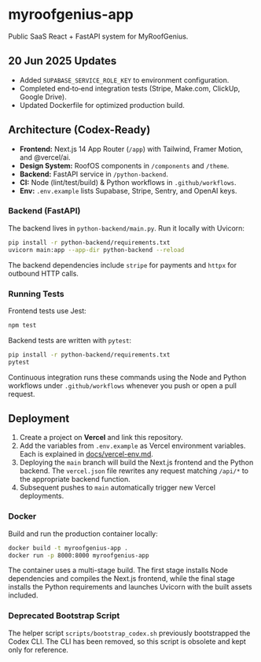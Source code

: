 # myroofgenius-app
Public SaaS React + FastAPI system for MyRoofGenius.

## 20 Jun 2025 Updates

- Added `SUPABASE_SERVICE_ROLE_KEY` to environment configuration.
- Completed end‑to‑end integration tests (Stripe, Make.com, ClickUp, Google Drive).
- Updated Dockerfile for optimized production build.

## Architecture (Codex-Ready)

- **Frontend:** Next.js 14 App Router (`/app`) with Tailwind, Framer Motion, and @vercel/ai.
- **Design System:** RoofOS components in `/components` and `/theme`.
- **Backend:** FastAPI service in `/python-backend`.
- **CI:** Node (lint/test/build) & Python workflows in `.github/workflows`.
- **Env:** `.env.example` lists Supabase, Stripe, Sentry, and OpenAI keys.


### Backend (FastAPI)
The backend lives in `python-backend/main.py`.
Run it locally with Uvicorn:
```bash
pip install -r python-backend/requirements.txt
uvicorn main:app --app-dir python-backend --reload
```
The backend dependencies include `stripe` for payments and `httpx` for outbound HTTP calls.

### Running Tests

Frontend tests use Jest:
```bash
npm test
```

Backend tests are written with `pytest`:
```bash
pip install -r python-backend/requirements.txt
pytest
```

Continuous integration runs these commands using the Node and Python workflows under `.github/workflows` whenever you push or open a pull request.

## Deployment

1. Create a project on **Vercel** and link this repository.
2. Add the variables from `.env.example` as Vercel environment variables. Each is explained in [docs/vercel-env.md](docs/vercel-env.md).
3. Deploying the `main` branch will build the Next.js frontend and the Python backend. The `vercel.json` file rewrites any request matching `/api/*` to the appropriate backend function.
4. Subsequent pushes to `main` automatically trigger new Vercel deployments.

### Docker

Build and run the production container locally:

```bash
docker build -t myroofgenius-app .
docker run -p 8000:8000 myroofgenius-app
```

The container uses a multi-stage build. The first stage installs Node
dependencies and compiles the Next.js frontend, while the final stage installs
the Python requirements and launches Uvicorn with the built assets included.

### Deprecated Bootstrap Script
The helper script `scripts/bootstrap_codex.sh` previously bootstrapped the
Codex CLI. The CLI has been removed, so this script is obsolete and kept only
for reference.
